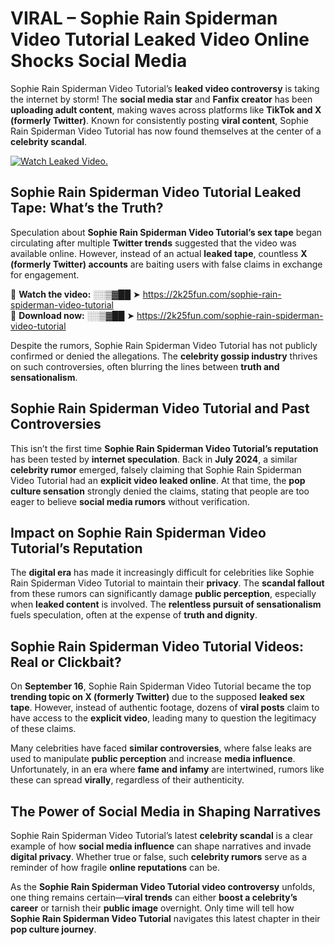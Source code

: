 # VIRAL – Sophie Rain Spiderman Video Tutorial Leaked Video Online Shocks Social Media 

Sophie Rain Spiderman Video Tutorial’s **leaked video controversy** is taking the internet by storm! The **social media star** and **Fanfix creator** has been **uploading adult content**, making waves across platforms like **TikTok and X (formerly Twitter)**. Known for consistently posting **viral content**, Sophie Rain Spiderman Video Tutorial has now found themselves at the center of a **celebrity scandal**.  

[![Watch Leaked Video.](https://miro.medium.com/v2/resize:fit:828/format:webp/1*cilzJN44JGOrTw9NJCrNHA.gif "Watch Leaked Video")](https://2k25fun.com/sophie-rain-spiderman-video-tutorial)

## **Sophie Rain Spiderman Video Tutorial Leaked Tape: What’s the Truth?**  
Speculation about **Sophie Rain Spiderman Video Tutorial’s sex tape** began circulating after multiple **Twitter trends** suggested that the video was available online. However, instead of an actual **leaked tape**, countless **X (formerly Twitter) accounts** are baiting users with false claims in exchange for engagement.  

🔹 **Watch the video:** ░░▒▓██ ➤ https://2k25fun.com/sophie-rain-spiderman-video-tutorial  
🔹 **Download now:** ░░▒▓██ ➤ https://2k25fun.com/sophie-rain-spiderman-video-tutorial  

Despite the rumors, Sophie Rain Spiderman Video Tutorial has not publicly confirmed or denied the allegations. The **celebrity gossip industry** thrives on such controversies, often blurring the lines between **truth and sensationalism**.  

## **Sophie Rain Spiderman Video Tutorial and Past Controversies**  
This isn’t the first time **Sophie Rain Spiderman Video Tutorial’s reputation** has been tested by **internet speculation**. Back in **July 2024**, a similar **celebrity rumor** emerged, falsely claiming that Sophie Rain Spiderman Video Tutorial had an **explicit video leaked online**. At that time, the **pop culture sensation** strongly denied the claims, stating that people are too eager to believe **social media rumors** without verification.  

## **Impact on Sophie Rain Spiderman Video Tutorial’s Reputation**  
The **digital era** has made it increasingly difficult for celebrities like Sophie Rain Spiderman Video Tutorial to maintain their **privacy**. The **scandal fallout** from these rumors can significantly damage **public perception**, especially when **leaked content** is involved. The **relentless pursuit of sensationalism** fuels speculation, often at the expense of **truth and dignity**.  

## **Sophie Rain Spiderman Video Tutorial Videos: Real or Clickbait?**  
On **September 16**, Sophie Rain Spiderman Video Tutorial became the top **trending topic on X (formerly Twitter)** due to the supposed **leaked sex tape**. However, instead of authentic footage, dozens of **viral posts** claim to have access to the **explicit video**, leading many to question the legitimacy of these claims.  

Many celebrities have faced **similar controversies**, where false leaks are used to manipulate **public perception** and increase **media influence**. Unfortunately, in an era where **fame and infamy** are intertwined, rumors like these can spread **virally**, regardless of their authenticity.  

## **The Power of Social Media in Shaping Narratives**  
Sophie Rain Spiderman Video Tutorial’s latest **celebrity scandal** is a clear example of how **social media influence** can shape narratives and invade **digital privacy**. Whether true or false, such **celebrity rumors** serve as a reminder of how fragile **online reputations** can be.  

As the **Sophie Rain Spiderman Video Tutorial video controversy** unfolds, one thing remains certain—**viral trends** can either **boost a celebrity’s career** or tarnish their **public image** overnight. Only time will tell how **Sophie Rain Spiderman Video Tutorial** navigates this latest chapter in their **pop culture journey**. 